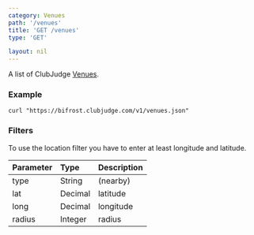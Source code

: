 ```yaml
---
category: Venues
path: '/venues'
title: 'GET /venues'
type: 'GET'

layout: nil
---
```


A list of ClubJudge [Venues](#/venue-model).

### Example

```
curl "https://bifrost.clubjudge.com/v1/venues.json"
```





### Filters

To use the location filter you have to enter at least longitude and latitude.

| Parameter  |   Type  |                 Description                  |
| :--------- | :------ | :------------------------------------------- |
| type       | String  | (nearby)                                     |
| lat        | Decimal | latitude                                     |
| long       | Decimal | longitude                                    |
| radius     | Integer | radius                                       |

